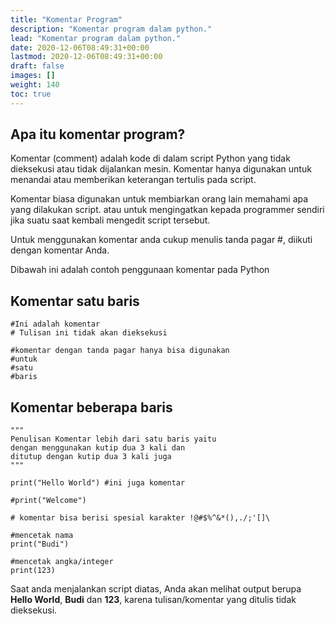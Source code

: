 ```yaml
---
title: "Komentar Program"
description: "Komentar program dalam python."
lead: "Komentar program dalam python."
date: 2020-12-06T08:49:31+00:00
lastmod: 2020-12-06T08:49:31+00:00
draft: false
images: []
weight: 140
toc: true
---
```

## Apa itu komentar program?
Komentar (comment) adalah kode di dalam script Python yang tidak dieksekusi atau tidak dijalankan mesin. Komentar hanya digunakan untuk menandai atau memberikan keterangan tertulis pada script.

Komentar biasa digunakan untuk membiarkan orang lain memahami apa yang dilakukan script. atau untuk mengingatkan kepada programmer sendiri jika suatu saat kembali mengedit script tersebut.

Untuk menggunakan komentar anda cukup menulis tanda pagar #, diikuti dengan komentar Anda.

Dibawah ini adalah contoh penggunaan komentar pada Python
## Komentar satu baris
```
#Ini adalah komentar
# Tulisan ini tidak akan dieksekusi

#komentar dengan tanda pagar hanya bisa digunakan
#untuk
#satu
#baris
```

## Komentar beberapa baris
```
"""
Penulisan Komentar lebih dari satu baris yaitu
dengan menggunakan kutip dua 3 kali dan 
ditutup dengan kutip dua 3 kali juga
"""

print("Hello World") #ini juga komentar

#print("Welcome")

# komentar bisa berisi spesial karakter !@#$%^&*(),./;'[]\

#mencetak nama
print("Budi")

#mencetak angka/integer
print(123)
```
Saat anda menjalankan script diatas, Anda akan melihat output berupa __Hello World__, __Budi__ dan __123__, karena tulisan/komentar yang ditulis tidak dieksekusi.